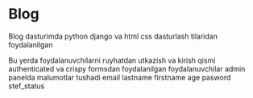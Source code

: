 # Blog

Blog dasturimda python django va html css dasturlash tilaridan foydalanilgan 



Bu yerda foydalanuvchilarni ruyhatdan utkazish va kirish qismi authenticated va crispy formsdan foydalanilgan foydalanuvchilar admin panelda malumotlar tushadi email lastname firstname age pasword stef_status 
